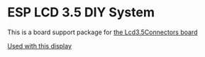 # ESP LCD 3.5 DIY System

This is a board support package for [the Lcd3.5Connectors board](https://github.com/jacobvc/ESP32-Hardware-Boards/blob/main/Lcd3.5Connectors)

[Used with this display](http://www.lcdwiki.com/3.5inch_SPI_Module_ILI9488_SKU:MSP3520)

